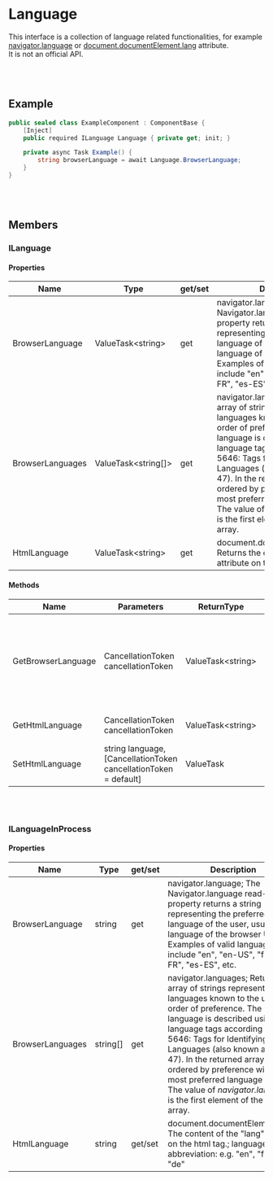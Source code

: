# Language

This interface is a collection of language related functionalities,
for example [navigator.language](https://developer.mozilla.org/en-US/docs/Web/API/Navigator/language)
or [document.documentElement.lang](https://developer.mozilla.org/en-US/docs/Web/HTML/Reference/Global_attributes/lang) attribute.  
It is not an official API.


<br><br />
## Example

```csharp
public sealed class ExampleComponent : ComponentBase {
    [Inject]
    public required ILanguage Language { private get; init; }

    private async Task Example() {
        string browserLanguage = await Language.BrowserLanguage;
    }
}
```


<br><br />
## Members

### ILanguage

#### Properties

| **Name**         | **Type**                  | get/set | **Description**                                                                                                                                                                                                                                                                                                                                                                                                                    |
| ---------------- | ------------------------- | ------- | ---------------------------------------------------------------------------------------------------------------------------------------------------------------------------------------------------------------------------------------------------------------------------------------------------------------------------------------------------------------------------------------------------------------------------------- |
| BrowserLanguage  | ValueTask&lt;string&gt;   | get     | navigator.language; The Navigator.language read-only property returns a string representing the preferred language of the user, usually the language of the browser UI. Examples of valid language codes include "en", "en-US", "fr", "fr-FR", "es-ES", etc.                                                                                                                                                                       |
| BrowserLanguages | ValueTask&lt;string[]&gt; | get     | navigator.languages; Returns an array of strings representing the languages known to the user, by order of preference. The language is described using language tags according to RFC 5646: Tags for Identifying Languages (also known as BCP 47). In the returned array they are ordered by preference with the most preferred language first.<br />The value of *navigator.language* is the first element of the returned array. |
| HtmlLanguage     | ValueTask&lt;string&gt;   | get     | document.documentElement.lang; Returns the content of the "lang" attribute on the html tag.                                                                                                                                                                                                                                                                                                                                        |

#### Methods

| **Name**           | **Parameters**                                                   | **ReturnType**           | **Description**                                                                                                                                                                                                                                              |
| ------------------ | ---------------------------------------------------------------- | ------------------------ | ------------------------------------------------------------------------------------------------------------------------------------------------------------------------------------------------------------------------------------------------------------ |
| GetBrowserLanguage | CancellationToken cancellationToken                              | ValueTask&lt;string&gt;  | navigator.language; The Navigator.language read-only property returns a string representing the preferred language of the user, usually the language of the browser UI. Examples of valid language codes include "en", "en-US", "fr", "fr-FR", "es-ES", etc. |
| GetHtmlLanguage    | CancellationToken cancellationToken                              | ValueTask&lt;string&gt;  | document.documentElement.lang; Returns the content of the "lang" attribute on the html tag.                                                                                                                                                                  |
| SetHtmlLanguage    | string language, [CancellationToken cancellationToken = default] | ValueTask                | document.documentElement.lang; Returns the content of the "lang" attribute on the html tag.                                                                                                                                                                  |


<br></br>
### ILanguageInProcess

#### Properties

| **Name**         | **Type** | get/set | **Description**                                                                                                                                                                                                                                              |
| ---------------- | -------- | ------- | ------------------------------------------------------------------------------------------------------------------------------------------------------------------------------------------------------------------------------------------------------------ |
| BrowserLanguage  | string   | get     | navigator.language; The Navigator.language read-only property returns a string representing the preferred language of the user, usually the language of the browser UI. Examples of valid language codes include "en", "en-US", "fr", "fr-FR", "es-ES", etc. |
| BrowserLanguages | string[] | get     | navigator.languages; Returns an array of strings representing the languages known to the user, by order of preference. The language is described using language tags according to RFC 5646: Tags for Identifying Languages (also known as BCP 47). In the returned array they are ordered by preference with the most preferred language first.<br />The value of *navigator.language* is the first element of the returned array. |
| HtmlLanguage     | string   | get/set | document.documentElement.lang; The content of the "lang" attribute on the html tag.; language abbreviation: e.g. "en", "fr", "es", "de"
